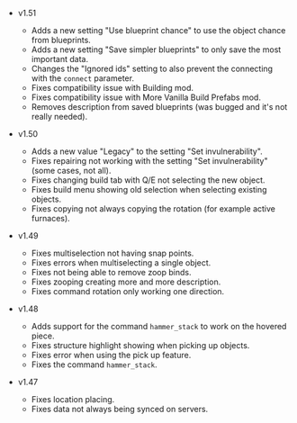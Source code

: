- v1.51
  - Adds a new setting "Use blueprint chance" to use the object chance from blueprints.
  - Adds a new setting "Save simpler blueprints" to only save the most important data.
  - Changes the "Ignored ids" setting to also prevent the connecting with the `connect` parameter.
  - Fixes compatibility issue with Building mod.
  - Fixes compatibility issue with More Vanilla Build Prefabs mod.
  - Removes description from saved blueprints (was bugged and it's not really needed).

- v1.50
  - Adds a new value "Legacy" to the setting "Set invulnerability".
  - Fixes repairing not working with the setting "Set invulnerability" (some cases, not all).
  - Fixes changing build tab with Q/E not selecting the new object.
  - Fixes build menu showing old selection when selecting existing objects.
  - Fixes copying not always copying the rotation (for example active furnaces).

- v1.49
  - Fixes multiselection not having snap points.
  - Fixes errors when multiselecting a single object.
  - Fixes not being able to remove zoop binds.
  - Fixes zooping creating more and more description.
  - Fixes command rotation only working one direction.

- v1.48
  - Adds support for the command `hammer_stack` to work on the hovered piece.
  - Fixes structure highlight showing when picking up objects.
  - Fixes error when using the pick up feature.
  - Fixes the command `hammer_stack`.

- v1.47
  - Fixes location placing.
  - Fixes data not always being synced on servers.
